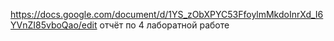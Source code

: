 https://docs.google.com/document/d/1YS_zObXPYC53FfoylmMkdoInrXd_I6YVnZI85vboQao/edit
отчёт по 4 лаборатной работе
